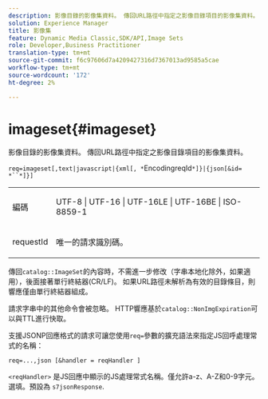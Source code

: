 ```yaml
---
description: 影像目錄的影像集資料。 傳回URL路徑中指定之影像目錄項目的影像集資料。
solution: Experience Manager
title: 影像集
feature: Dynamic Media Classic,SDK/API,Image Sets
role: Developer,Business Practitioner
translation-type: tm+mt
source-git-commit: f6c97606d7a4209427316d7367013ad9585a5cae
workflow-type: tm+mt
source-wordcount: '172'
ht-degree: 2%

---
```



# imageset{#imageset}

影像目錄的影像集資料。 傳回URL路徑中指定之影像目錄項目的影像集資料。

`req=imageset[,text|javascript|{xml[, *`EncodingreqId`*]}|{json[&id= *``*]}]`

<table id="simpletable_86FF9E59B11D4C408F0D932D46CC2F8E"> 
 <tr class="strow"> 
  <td class="stentry"> <p><span class="codeph"><span class="varname"> 編碼</span></span> </p> </td> 
  <td class="stentry"> <p><span class="codeph"> UTF-8 | UTF-16 | UTF-16LE | UTF-16BE | ISO-8859-1</span> </p></td> 
 </tr> 
 <tr class="strow"> 
  <td class="stentry"> <p><span class="codeph"><span class="varname"> requestId</span></span> </p></td> 
  <td class="stentry"> <p>唯一的請求識別碼。 </p></td> 
 </tr> 
</table>

傳回`catalog::ImageSet`的內容時，不需進一步修改（字串本地化除外，如果適用），後面接著單行終結器(CR/LF)。 如果URL路徑未解析為有效的目錄條目，則響應僅由單行終結器組成。

請求字串中的其他命令會被忽略。 HTTP響應基於`catalog::NonImgExpiration`可以與TTL進行快取。

支援JSONP回應格式的請求可讓您使用`req=`參數的擴充語法來指定JS回呼處理常式的名稱：

`req=...,json [&handler = reqHandler ]`

`<reqHandler>` 是JS回應中顯示的JS處理常式名稱。僅允許a-z、A-Z和0-9字元。 選填。預設為 `s7jsonResponse`.
